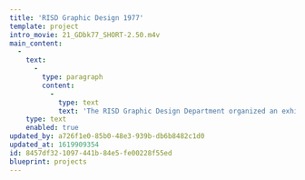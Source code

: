 ```yaml
---
title: 'RISD Graphic Design 1977'
template: project
intro_movie: 21_GDbk77_SHORT-2.50.m4v
main_content:
  -
    text:
      -
        type: paragraph
        content:
          -
            type: text
            text: 'The RISD Graphic Design Department organized an exhibition of student work in 1967. The exhibit intended to share the department’s vision of the relatively new field of graphic design and how to prepare students for this practice. This booklet documents the exhibition of works. Most importantly, it also shares the department’s vision for the field of practice.'
    type: text
    enabled: true
updated_by: a726f1e0-85b0-48e3-939b-db6b8482c1d0
updated_at: 1619909354
id: 8457df32-1097-441b-84e5-fe00228f55ed
blueprint: projects
---
```


